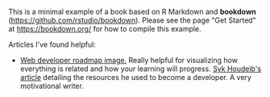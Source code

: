 This is a minimal example of a book based on R Markdown and **bookdown** (https://github.com/rstudio/bookdown). Please see the page "Get Started" at https://bookdown.org/ for how to compile this example.


Articles I've found helpful: 
+ <a href='https://codeburst.io/the-2018-web-developer-roadmap-826b1b806e8d'>Web developer roadmap image.</a> Really helpful for visualizing how everything is related and how your learning will progress. 
<a href='https://medium.freecodecamp.org/the-tools-and-resources-that-landed-me-a-front-end-developer-job-1314c6f1fa7f'>Syk Houdeib's article</a> detailing the resources he used to become a developer.  A very motivational writer.  